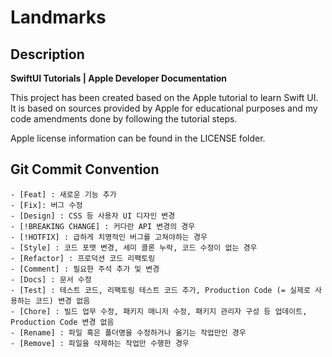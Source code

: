 # Landmarks

## Description

**SwiftUI Tutorials | Apple Developer Documentation**

This project has been created based on the Apple tutorial to learn Swift UI.
It is based on sources provided by Apple for educational purposes and my code amendments done by following the tutorial steps.

Apple license information can be found in the LICENSE folder.

## Git Commit Convention

```
- [Feat] : 새로운 기능 추가
- [Fix]: 버그 수정
- [Design] : CSS 등 사용자 UI 디자인 변경
- [!BREAKING CHANGE] : 커다란 API 변경의 경우
- [!HOTFIX] : 급하게 치명적인 버그를 고쳐야하는 경우
- [Style] : 코드 포맷 변경, 세미 콜론 누락, 코드 수정이 없는 경우
- [Refactor] : 프로덕션 코드 리팩토링
- [Comment] : 필요한 주석 추가 및 변경
- [Docs] : 문서 수정
- [Test] : 테스트 코드, 리팩토링 테스트 코드 추가, Production Code (= 실제로 사용하는 코드) 변경 없음
- [Chore] : 빌드 업무 수정, 패키지 매니저 수정, 패키지 관리자 구성 등 업데이트, Production Code 변경 없음
- [Rename] : 파일 혹은 폴더명을 수정하거나 옮기는 작업만인 경우
- [Remove] : 파일을 삭제하는 작업만 수행한 경우
```
